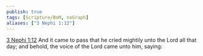 ```yaml
---
publish: true
tags: [Scripture/BoM, noGraph]
aliases: ["3 Nephi 1:12"]
---
```

[3 Nephi 1:12](https://churchofjesuschrist.org/study/scriptures/bofm/3-ne/1?lang=eng&id=p12#p12) And it came to pass that he cried mightily unto the Lord all that day; and behold, the voice of the Lord came unto him, saying:
